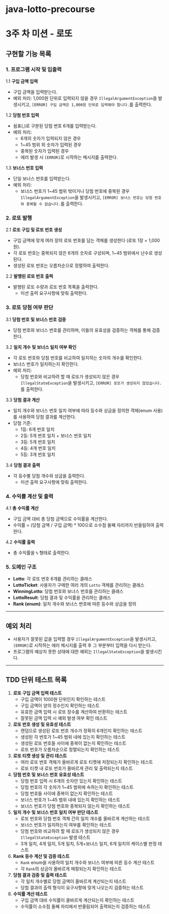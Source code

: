 # java-lotto-precourse

# 3주 차 미션 - 로또

## 구현할 기능 목록

### 1. 프로그램 시작 및 입출력

1.1 **구입 금액 입력**

- 구입 금액을 입력받는다.
- 예외 처리: 1,000원 단위로 입력되지 않을 경우 `IllegalArgumentException`을 발생시키고, `[ERROR] 구입 금액은 1,000원 단위로 입력해야 합니다.`를 출력한다.

1.2 **당첨 번호 입력**

- 쉼표(,)로 구분된 당첨 번호 6개를 입력받는다.
- 예외 처리:
    - 6개의 숫자가 입력되지 않은 경우
    - 1~45 범위 외 숫자가 입력된 경우
    - 중복된 숫자가 입력된 경우
    - 에러 발생 시 `[ERROR]`로 시작하는 메시지를 출력한다.

1.3 **보너스 번호 입력**

- 단일 보너스 번호를 입력받는다.
- 예외 처리:
    - 보너스 번호가 1~45 범위 밖이거나 당첨 번호에 중복된 경우 `IllegalArgumentException`을 발생시키고, `[ERROR] 보너스 번호는 당첨 번호와 중복될 수 없습니다.`를 출력한다.

### 2. 로또 발행

2.1 **로또 구입 및 로또 번호 생성**

- 구입 금액에 맞게 여러 장의 로또 번호를 담는 객체를 생성한다 (로또 1장 = 1,000원).
- 각 로또 번호는 중복되지 않은 6개의 숫자로 구성되며, 1~45 범위에서 난수로 생성된다.
- 생성된 로또 번호는 오름차순으로 정렬하여 출력한다.

2.2 **발행된 로또 번호 출력**

- 발행된 로또 수량과 로또 번호 목록을 출력한다.
    - 미션 출력 요구사항에 맞춰 출력한다.

### 3. 로또 당첨 여부 판단

3.1 **당첨 번호 및 보너스 번호 검증**

- 당첨 번호와 보너스 번호를 관리하며, 이들의 유효성을 검증하는 객체를 통해 검증한다.

3.2 **일치 개수 및 보너스 일치 여부 확인**

- 각 로또 번호와 당첨 번호를 비교하여 일치하는 숫자의 개수를 확인한다.
- 보너스 번호가 일치하는지 확인한다.
- 예외 처리:
    - 당첨 번호와 비교하려 할 때 로또가 생성되지 않은 경우 `IllegalStateException`을 발생시키고, `[ERROR] 로또가 생성되지 않았습니다.`를 출력한다.

3.3 **당첨 결과 계산**

- 일치 개수와 보너스 번호 일치 여부에 따라 등수와 상금을 정의한 객체(enum 사용)를 사용하여 당첨 결과를 계산한다.
- 당첨 기준:
    - 1등: 6개 번호 일치
    - 2등: 5개 번호 일치 + 보너스 번호 일치
    - 3등: 5개 번호 일치
    - 4등: 4개 번호 일치
    - 5등: 3개 번호 일치

3.4 **당첨 결과 출력**

- 각 등수별 당첨 개수와 상금을 출력한다.
    - 미션 출력 요구사항에 맞춰 출력한다.

### 4. 수익률 계산 및 출력

4.1 **총 수익률 계산**

- 구입 금액 대비 총 당첨 금액으로 수익률을 계산한다.
- 수익률 = (당첨 금액 / 구입 금액) * 100으로 소수점 둘째 자리까지 반올림하여 출력한다.

4.2 **수익률 출력**

- 총 수익률을 `%` 형태로 출력한다.

### 5. 도메인 구조

- **Lotto**: 각 로또 번호 6개를 관리하는 클래스
- **LottoTicket**: 사용자가 구매한 여러 개의 `Lotto` 객체를 관리하는 클래스
- **WinningLotto**: 당첨 번호와 보너스 번호를 관리하는 클래스
- **LottoResult**: 당첨 결과 및 수익률을 관리하는 클래스
- **Rank (enum)**: 일치 개수와 보너스 번호에 따른 등수와 상금을 정의

---

## 예외 처리

- 사용자가 잘못된 값을 입력할 경우 `IllegalArgumentException`을 발생시키고, `[ERROR]`로 시작하는 에러 메시지를 출력 후 그 부분부터 입력을 다시 받는다.
- 프로그램의 예상치 못한 상태에 대한 예외는 `IllegalStateException`을 발생시킨다.

---

## TDD 단위 테스트 목록

1. **로또 구입 금액 입력 테스트**
    - 구입 금액이 1000원 단위인지 확인하는 테스트
    - 구입 금액이 양의 정수인지 확인하는 테스트
    - 유효한 금액 입력 시 로또 장수를 계산하여 반환하는 테스트
    - 잘못된 금액 입력 시 예외 발생 여부 확인 테스트
2. **로또 번호 생성 및 유효성 테스트**
    - 랜덤으로 생성된 로또 번호 개수가 정확히 6개인지 확인하는 테스트
    - 생성된 각 번호가 1~45 범위 내에 있는지 확인하는 테스트
    - 생성된 로또 번호들 사이에 중복이 없는지 확인하는 테스트
    - 로또 번호가 오름차순으로 정렬되는지 확인하는 테스트
3. **로또 티켓 생성 및 관리 테스트**
    - 여러 로또 번호 객체가 올바르게 로또 티켓에 저장되는지 확인하는 테스트
    - 로또 티켓 내 로또 번호가 올바르게 관리 및 출력되는지 테스트
4. **당첨 번호 및 보너스 번호 유효성 테스트**
    - 당첨 번호 입력 시 6개의 숫자만 있는지 확인하는 테스트
    - 당첨 번호의 각 숫자가 1~45 범위에 속하는지 확인하는 테스트
    - 당첨 번호들 사이에 중복이 없는지 확인하는 테스트
    - 보너스 번호가 1~45 범위 내에 있는지 확인하는 테스트
    - 보너스 번호가 당첨 번호와 중복되지 않는지 확인하는 테스트
5. **일치 개수 및 보너스 번호 일치 여부 판단 테스트**
    - 로또 번호와 당첨 번호 객체 간의 일치 개수를 올바르게 계산하는 테스트
    - 보너스 번호가 일치하는지 여부를 확인하는 테스트
    - 당첨 번호와 비교하려 할 때 로또가 생성되지 않은 경우 `IllegalStateException` 발생 테스트
    - 3개 일치, 4개 일치, 5개 일치, 5개+보너스 일치, 6개 일치의 케이스별 판정 테스트
6. **Rank 등수 계산 및 검증 테스트**
    - `Rank` enum을 사용하여 일치 개수와 보너스 여부에 따른 등수 계산 테스트
    - 각 `Rank`의 상금이 올바르게 매핑되는지 확인하는 테스트
7. **당첨 결과 검증 및 출력 테스트**
    - 각 일치 개수별로 당첨 금액이 올바르게 계산되는지 테스트
    - 당첨 결과의 출력 형식이 요구사항에 맞게 나오는지 검증하는 테스트
8. **수익률 계산 테스트**
    - 구입 금액 대비 수익률이 올바르게 계산되는지 확인하는 테스트
    - 수익률이 소수점 둘째 자리에서 반올림되어 출력되는지 검증하는 테스트